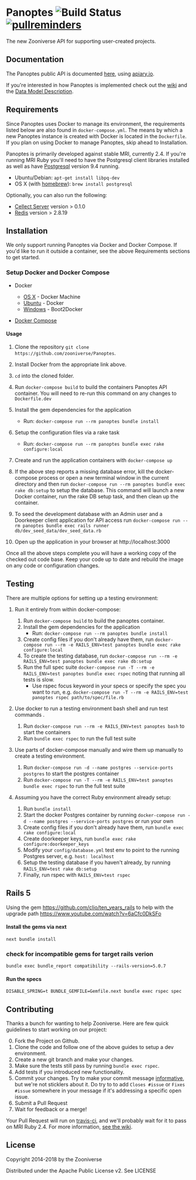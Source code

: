# Panoptes ![Build Status](https://travis-ci.org/zooniverse/Panoptes.svg?branch=master) [![pullreminders](https://pullreminders.com/badge.svg)](https://pullreminders.com?ref=badge)

The new Zooniverse API for supporting user-created projects.

## Documentation

The Panoptes public API is documented [here](http://docs.panoptes.apiary.io), using [apiary.io](http://apiary.io).

If you're interested in how Panoptes is implemented check out the [wiki](https://github.com/zooniverse/Panoptes/wiki) and the [Data Model Description](https://github.com/zooniverse/Panoptes/wiki/DataModel).

## Requirements

Since Panoptes uses Docker to manage its environment, the requirements listed below are also found in `docker-compose.yml`. The means by which a new Panoptes instance is created with Docker is located in the `Dockerfile`. If you plan on using Docker to manage Panoptes, skip ahead to Installation.

Panoptes is primarily developed against stable MRI, currently 2.4. If you're running MRI Ruby you'll need to have the Postgresql client libraries installed as well as have [Postgresql](http://postgresql.org) version 9.4 running.

* Ubuntu/Debian: `apt-get install libpq-dev`
* OS X (with [homebrew](http://homebrew.io)): `brew install postgresql`

Optionally, you can also run the following:

* [Cellect Server](https://github.com/zooniverse/Cellect) version > 0.1.0
* [Redis](http://redis.io) version > 2.8.19

## Installation

We only support running Panoptes via Docker and Docker Compose. If you'd like to run it outside a container, see the above Requirements sections to get started.

### Setup Docker and Docker Compose

* Docker
  * [OS X](https://docs.docker.com/installation/mac/) - Docker Machine
  * [Ubuntu](https://docs.docker.com/installation/ubuntulinux/) - Docker
  * [Windows](http://docs.docker.com/installation/windows/) - Boot2Docker

* [Docker Compose](https://docs.docker.com/compose/)

#### Usage

1. Clone the repository `git clone https://github.com/zooniverse/Panoptes`.

0. Install Docker from the appropriate link above.

0. `cd` into the cloned folder.

0. Run `docker-compose build` to build the containers Panoptes API container. You will need to re-run this command on any changes to `Dockerfile.dev`

0. Install the gem dependencies for the application
    * Run: `docker-compose run --rm panoptes bundle install`

0. Setup the configuration files via a rake task
    * Run: `docker-compose run --rm panoptes bundle exec rake configure:local`

0. Create and run the application containers with `docker-compose up`

0. If the above step reports a missing database error, kill the docker-compose process or open a new terminal window in the current directory and then run `docker-compose run --rm panoptes bundle exec rake db:setup` to setup the database. This command will launch a new Docker container, run the rake DB setup task, and then clean up the container.

0. To seed the development database with an Admin user and a Doorkeeper client application for API access run `docker-compose run --rm panoptes bundle exec rails runner db/dev_seed_data/dev_seed_data.rb`

0. Open up the application in your browser at http://localhost:3000

Once all the above steps complete you will have a working copy of the checked out code base. Keep your code up to date and rebuild the image on any code or configuration changes.

## Testing

There are multiple options for setting up a testing environment:

1. Run it entirely from within docker-compose:
    1. Run `docker-compose build` to build the panoptes container.
    0. Install the gem dependencies for the application
        * Run: `docker-compose run --rm panoptes bundle install`
    0. Create config files if you don't already have them, run `docker-compose run --rm -e RAILS_ENV=test panoptes bundle exec rake configure:local`
    0. To create the testing database, run `docker-compose run --rm -e RAILS_ENV=test panoptes bundle exec rake db:setup`
    0. Run the full spec suite `docker-compose run -T --rm -e RAILS_ENV=test panoptes bundle exec rspec` noting that running all tests is slow.
        * Use rspec focus keyword in your specs or specify the spec you want to run, e.g. `docker-compose run -T --rm -e RAILS_ENV=test panoptes rspec path/to/spec/file.rb`

0. Use docker to run a testing environment bash shell and run test commands .
    1. Run `docker-compose run --rm -e RAILS_ENV=test panoptes bash` to start the containers
    0. Run `bundle exec rspec` to run the full test suite

0. Use parts of docker-compose manually and wire them up manually to create a testing environment.
    1. Run `docker-compose run -d --name postgres --service-ports postgres` to start the postgres container
    0. Run `docker-compose run -T --rm -e RAILS_ENV=test panoptes bundle exec rspec` to run the full test suite

0. Assuming you have the correct Ruby environment already setup:
    1. Run `bundle install`
    0. Start the docker Postgres container by running `docker-compose run -d --name postgres --service-ports postgres` or run your own
    0. Create config files if you don't already have them, run `bundle exec rake configure:local`
    0. Create doorkeeper keys, run `bundle exec rake configure:doorkeeper_keys`
    0. Modify your `config/database.yml` test env to point to the running Postgres server, e.g. `host: localhost`
    0. Setup the testing database if you haven't already, by running `RAILS_ENV=test rake db:setup`
    0. Finally, run rspec with `RAILS_ENV=test rspec`

## Rails 5

Using the gem https://github.com/clio/ten_years_rails to help with the upgrade path
https://www.youtube.com/watch?v=6aCfc0DkSFo

#### Install the gems via next
`next bundle install`

### check for incompatible gems for target rails verion
`bundle exec bundle_report compatibility --rails-version=5.0.7`

#### Run the specs
`DISABLE_SPRING=t BUNDLE_GEMFILE=Gemfile.next bundle exec rspec spec`

## Contributing

Thanks a bunch for wanting to help Zooniverse. Here are few quick guidelines to start working on our project:

0. Fork the Project on Github.
0. Clone the code and follow one of the above guides to setup a dev environment.
0. Create a new git branch and make your changes.
0. Make sure the tests still pass by running `bundle exec rspec`.
0. Add tests if you introduced new functionality.
0. Commit your changes. Try to make your commit message [informative](http://tbaggery.com/2008/04/19/a-note-about-git-commit-messages.html), but we're not sticklers about it. Do try to to add `Closes #issue` or `Fixes #issue` somewhere in your message if it's addressing a specific open issue.
0. Submit a Pull Request
0. Wait for feedback or a merge!

Your Pull Request will run on [travis-ci](https://travis-ci.org/zooniverse/Panoptes), and we'll probably wait for it to pass on MRI Ruby 2.4. For more information, [see the wiki](https://github.com/zooniverse/Panoptes/wiki/Contributing-to-Panoptes).

## License

Copyright 2014-2018 by the Zooniverse

Distributed under the Apache Public License v2. See LICENSE
